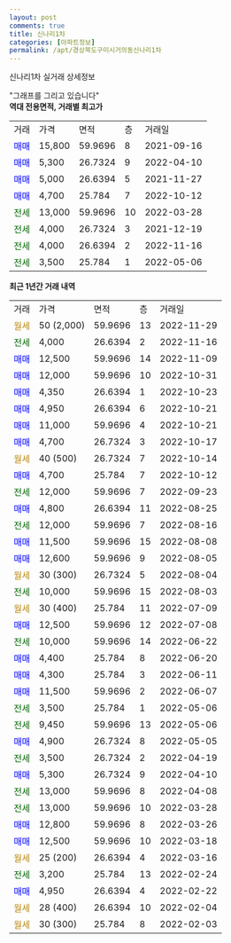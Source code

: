 ```yaml
---
layout: post
comments: true
title: 신나리1차
categories: [아파트정보]
permalink: /apt/경상북도구미시거의동신나리1차
---
```


신나리1차 실거래 상세정보

<script type="text/javascript">
  google.charts.load('current', {'packages':['line', 'corechart']});
  google.charts.setOnLoadCallback(drawChart);

  function drawChart() {
    var data = new google.visualization.DataTable();
    data.addColumn('date', '거래일');
    data.addColumn('number', "매매");
    data.addColumn('number', "전세");
    data.addColumn('number', "전매");

    data.addRows([[new Date(Date.parse("2022-11-29")), null, null, null], [new Date(Date.parse("2022-11-16")), null, 4000, null], [new Date(Date.parse("2022-11-09")), 12500, null, null], [new Date(Date.parse("2022-10-31")), 12000, null, null], [new Date(Date.parse("2022-10-23")), 4350, null, null], [new Date(Date.parse("2022-10-21")), 4950, null, null], [new Date(Date.parse("2022-10-21")), 11000, null, null], [new Date(Date.parse("2022-10-17")), 4700, null, null], [new Date(Date.parse("2022-10-14")), null, null, null], [new Date(Date.parse("2022-10-12")), 4700, null, null], [new Date(Date.parse("2022-09-23")), null, 12000, null], [new Date(Date.parse("2022-08-25")), 4800, null, null], [new Date(Date.parse("2022-08-16")), null, 12000, null], [new Date(Date.parse("2022-08-08")), 11500, null, null], [new Date(Date.parse("2022-08-05")), 12600, null, null], [new Date(Date.parse("2022-08-04")), null, null, null], [new Date(Date.parse("2022-08-03")), null, 10000, null], [new Date(Date.parse("2022-07-09")), null, null, null], [new Date(Date.parse("2022-07-08")), 12500, null, null], [new Date(Date.parse("2022-06-22")), null, 10000, null], [new Date(Date.parse("2022-06-20")), 4400, null, null], [new Date(Date.parse("2022-06-11")), 4300, null, null], [new Date(Date.parse("2022-06-07")), 11500, null, null], [new Date(Date.parse("2022-05-06")), null, 3500, null], [new Date(Date.parse("2022-05-06")), null, 9450, null], [new Date(Date.parse("2022-05-05")), 4900, null, null], [new Date(Date.parse("2022-04-19")), null, 3500, null], [new Date(Date.parse("2022-04-10")), 5300, null, null], [new Date(Date.parse("2022-04-08")), null, 13000, null], [new Date(Date.parse("2022-03-28")), null, 13000, null], [new Date(Date.parse("2022-03-26")), 12800, null, null], [new Date(Date.parse("2022-03-18")), 12500, null, null], [new Date(Date.parse("2022-03-16")), null, null, null], [new Date(Date.parse("2022-02-24")), null, 3200, null], [new Date(Date.parse("2022-02-22")), 4950, null, null], [new Date(Date.parse("2022-02-04")), null, null, null], [new Date(Date.parse("2022-02-03")), null, null, null]]);

    var options = {
      hAxis: {
        format: 'yyyy/MM/dd'
      },    
      lineWidth: 0,
      pointsVisible: true,    
      title: '최근 1년간 유형별 실거래가 분포',
      legend: { position: 'bottom' }
    };

    var formatter = new google.visualization.NumberFormat({pattern:'###,###'} );
    formatter.format(data, 1);
    formatter.format(data, 2);
    
    setTimeout(function() {
        var chart = new google.visualization.LineChart(document.getElementById('columnchart_material'));
        chart.draw(data, (options));
        document.getElementById('loading').style.display = 'none';
    }, 200);
  }
</script>


<div id="loading" style="z-index:20; display: block; margin-left: 0px">"그래프를 그리고 있습니다"</div>
<div id="columnchart_material" style="width: 95%; margin-left: 0px; display: block"></div>
<!-- contents start -->
<b>역대 전용면적, 거래별 최고가</b>
<table class="sortable">
    <tr>
      <td>거래</td>
      <td>가격</td>
      <td>면적</td>
      <td>층</td>
      <td>거래일</td>
    </tr>
        <tr>
          <td><a style="color: blue">매매</a></td>
          <td>15,800</td>
          <td>59.9696</td>
          <td>8</td>
          <td>2021-09-16</td>
        </tr>            <tr>
          <td><a style="color: blue">매매</a></td>
          <td>5,300</td>
          <td>26.7324</td>
          <td>9</td>
          <td>2022-04-10</td>
        </tr>            <tr>
          <td><a style="color: blue">매매</a></td>
          <td>5,000</td>
          <td>26.6394</td>
          <td>5</td>
          <td>2021-11-27</td>
        </tr>            <tr>
          <td><a style="color: blue">매매</a></td>
          <td>4,700</td>
          <td>25.784</td>
          <td>7</td>
          <td>2022-10-12</td>
        </tr>        
        <tr>
              <td><a style="color: darkgreen">전세</a></td>
              <td>13,000</td>
              <td>59.9696</td>
              <td>10</td>
              <td>2022-03-28</td>
            </tr>            <tr>
              <td><a style="color: darkgreen">전세</a></td>
              <td>4,000</td>
              <td>26.7324</td>
              <td>3</td>
              <td>2021-12-19</td>
            </tr>            <tr>
              <td><a style="color: darkgreen">전세</a></td>
              <td>4,000</td>
              <td>26.6394</td>
              <td>2</td>
              <td>2022-11-16</td>
            </tr>            <tr>
              <td><a style="color: darkgreen">전세</a></td>
              <td>3,500</td>
              <td>25.784</td>
              <td>1</td>
              <td>2022-05-06</td>
            </tr>        
    
</table>

<b>최근 1년간 거래 내역</b>

<table class="sortable">
    <tr>
      <td>거래</td>
      <td>가격</td>
      <td>면적</td>
      <td>층</td>
      <td>거래일</td>
    </tr>
    <tr>
      <td><a style="color: darkgoldenrod">월세</a></td>
      <td>50 (2,000)</td>
      <td>59.9696</td>
      <td>13</td>
      <td>2022-11-29</td>
    </tr>          <tr>
      <td><a style="color: darkgreen">전세</a></td>
      <td>4,000</td>
      <td>26.6394</td>
      <td>2</td>
      <td>2022-11-16</td>
    </tr>          <tr>
      <td><a style="color: blue">매매</a></td>
      <td>12,500</td>
      <td>59.9696</td>
      <td>14</td>
      <td>2022-11-09</td>
    </tr>          <tr>
      <td><a style="color: blue">매매</a></td>
      <td>12,000</td>
      <td>59.9696</td>
      <td>10</td>
      <td>2022-10-31</td>
    </tr>          <tr>
      <td><a style="color: blue">매매</a></td>
      <td>4,350</td>
      <td>26.6394</td>
      <td>1</td>
      <td>2022-10-23</td>
    </tr>          <tr>
      <td><a style="color: blue">매매</a></td>
      <td>4,950</td>
      <td>26.6394</td>
      <td>6</td>
      <td>2022-10-21</td>
    </tr>          <tr>
      <td><a style="color: blue">매매</a></td>
      <td>11,000</td>
      <td>59.9696</td>
      <td>4</td>
      <td>2022-10-21</td>
    </tr>          <tr>
      <td><a style="color: blue">매매</a></td>
      <td>4,700</td>
      <td>26.7324</td>
      <td>3</td>
      <td>2022-10-17</td>
    </tr>          <tr>
      <td><a style="color: darkgoldenrod">월세</a></td>
      <td>40 (500)</td>
      <td>26.7324</td>
      <td>7</td>
      <td>2022-10-14</td>
    </tr>          <tr>
      <td><a style="color: blue">매매</a></td>
      <td>4,700</td>
      <td>25.784</td>
      <td>7</td>
      <td>2022-10-12</td>
    </tr>          <tr>
      <td><a style="color: darkgreen">전세</a></td>
      <td>12,000</td>
      <td>59.9696</td>
      <td>7</td>
      <td>2022-09-23</td>
    </tr>          <tr>
      <td><a style="color: blue">매매</a></td>
      <td>4,800</td>
      <td>26.6394</td>
      <td>11</td>
      <td>2022-08-25</td>
    </tr>          <tr>
      <td><a style="color: darkgreen">전세</a></td>
      <td>12,000</td>
      <td>59.9696</td>
      <td>7</td>
      <td>2022-08-16</td>
    </tr>          <tr>
      <td><a style="color: blue">매매</a></td>
      <td>11,500</td>
      <td>59.9696</td>
      <td>15</td>
      <td>2022-08-08</td>
    </tr>          <tr>
      <td><a style="color: blue">매매</a></td>
      <td>12,600</td>
      <td>59.9696</td>
      <td>9</td>
      <td>2022-08-05</td>
    </tr>          <tr>
      <td><a style="color: darkgoldenrod">월세</a></td>
      <td>30 (300)</td>
      <td>26.7324</td>
      <td>5</td>
      <td>2022-08-04</td>
    </tr>          <tr>
      <td><a style="color: darkgreen">전세</a></td>
      <td>10,000</td>
      <td>59.9696</td>
      <td>15</td>
      <td>2022-08-03</td>
    </tr>          <tr>
      <td><a style="color: darkgoldenrod">월세</a></td>
      <td>30 (400)</td>
      <td>25.784</td>
      <td>11</td>
      <td>2022-07-09</td>
    </tr>          <tr>
      <td><a style="color: blue">매매</a></td>
      <td>12,500</td>
      <td>59.9696</td>
      <td>12</td>
      <td>2022-07-08</td>
    </tr>          <tr>
      <td><a style="color: darkgreen">전세</a></td>
      <td>10,000</td>
      <td>59.9696</td>
      <td>14</td>
      <td>2022-06-22</td>
    </tr>          <tr>
      <td><a style="color: blue">매매</a></td>
      <td>4,400</td>
      <td>25.784</td>
      <td>8</td>
      <td>2022-06-20</td>
    </tr>          <tr>
      <td><a style="color: blue">매매</a></td>
      <td>4,300</td>
      <td>25.784</td>
      <td>3</td>
      <td>2022-06-11</td>
    </tr>          <tr>
      <td><a style="color: blue">매매</a></td>
      <td>11,500</td>
      <td>59.9696</td>
      <td>2</td>
      <td>2022-06-07</td>
    </tr>          <tr>
      <td><a style="color: darkgreen">전세</a></td>
      <td>3,500</td>
      <td>25.784</td>
      <td>1</td>
      <td>2022-05-06</td>
    </tr>          <tr>
      <td><a style="color: darkgreen">전세</a></td>
      <td>9,450</td>
      <td>59.9696</td>
      <td>13</td>
      <td>2022-05-06</td>
    </tr>          <tr>
      <td><a style="color: blue">매매</a></td>
      <td>4,900</td>
      <td>26.7324</td>
      <td>8</td>
      <td>2022-05-05</td>
    </tr>          <tr>
      <td><a style="color: darkgreen">전세</a></td>
      <td>3,500</td>
      <td>26.7324</td>
      <td>2</td>
      <td>2022-04-19</td>
    </tr>          <tr>
      <td><a style="color: blue">매매</a></td>
      <td>5,300</td>
      <td>26.7324</td>
      <td>9</td>
      <td>2022-04-10</td>
    </tr>          <tr>
      <td><a style="color: darkgreen">전세</a></td>
      <td>13,000</td>
      <td>59.9696</td>
      <td>8</td>
      <td>2022-04-08</td>
    </tr>          <tr>
      <td><a style="color: darkgreen">전세</a></td>
      <td>13,000</td>
      <td>59.9696</td>
      <td>10</td>
      <td>2022-03-28</td>
    </tr>          <tr>
      <td><a style="color: blue">매매</a></td>
      <td>12,800</td>
      <td>59.9696</td>
      <td>8</td>
      <td>2022-03-26</td>
    </tr>          <tr>
      <td><a style="color: blue">매매</a></td>
      <td>12,500</td>
      <td>59.9696</td>
      <td>10</td>
      <td>2022-03-18</td>
    </tr>          <tr>
      <td><a style="color: darkgoldenrod">월세</a></td>
      <td>25 (200)</td>
      <td>26.6394</td>
      <td>4</td>
      <td>2022-03-16</td>
    </tr>          <tr>
      <td><a style="color: darkgreen">전세</a></td>
      <td>3,200</td>
      <td>25.784</td>
      <td>13</td>
      <td>2022-02-24</td>
    </tr>          <tr>
      <td><a style="color: blue">매매</a></td>
      <td>4,950</td>
      <td>26.6394</td>
      <td>4</td>
      <td>2022-02-22</td>
    </tr>          <tr>
      <td><a style="color: darkgoldenrod">월세</a></td>
      <td>28 (400)</td>
      <td>26.6394</td>
      <td>10</td>
      <td>2022-02-04</td>
    </tr>          <tr>
      <td><a style="color: darkgoldenrod">월세</a></td>
      <td>30 (300)</td>
      <td>25.784</td>
      <td>8</td>
      <td>2022-02-03</td>
    </tr>      </table>
<!-- contents end -->    

